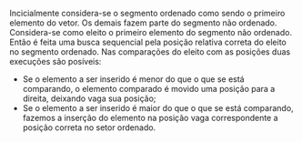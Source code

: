 Incicialmente considera-se o segmento ordenado como sendo o primeiro elemento do vetor. Os demais fazem parte do segmento não ordenado. Considera-se como eleito o primeiro elemento do segmento não ordenado. Então é feita uma busca sequencial pela posição relativa correta do eleito no segmento ordenado. Nas comparações do eleito com as posições duas execuções são posíveis:

- Se o elemento a ser inserido é menor do que o que se está comparando, o elemento comparado é movido uma posição para a direita, deixando vaga sua posição;
- Se o elemento a ser inserido é maior do que o que se está comparando, fazemos a inserção do elemento na posição vaga correspondente a posição correta no setor ordenado. 